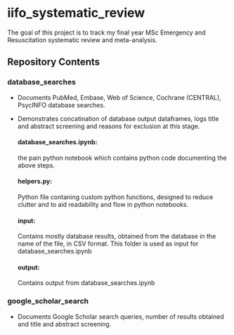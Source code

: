 # iifo_systematic_review

The goal of this project is to track my final year MSc Emergency and Resuscitation systematic review and meta-analysis. 


## Repository Contents


### database_searches

- Documents PubMed, Embase, Web of Science, Cochrane (CENTRAL), PsycINFO database searches. 
- Demonstrates concatination of database output dataframes, logs title and abstract screening and reasons for exclusion at this stage.

    #### database_searches.ipynb:
    the pain python notebook which contains python code documenting the above steps.

    #### helpers.py: 
    Python file contaning custom python functions, designed to reduce clutter and to aid readability and flow in python notebooks.

    #### input: 
    Contains mostly database results, obtained from the database in the name of the file, in CSV format. This folder is used as input for database_searches.ipynb

    #### output:
    Contains output from database_searches.ipynb


### google_scholar_search

- Documents Google Scholar search queries, number of results obtained and title and abstract screening.
